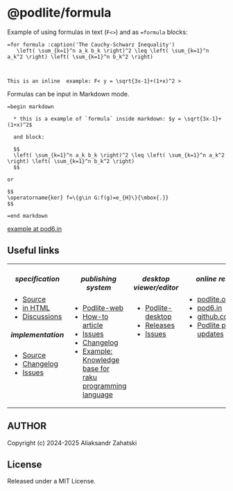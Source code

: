# @podlite/formula

Example of using formulas in text (`F<>`) and as `=formula` blocks:

```
=for formula :caption('The Cauchy-Schwarz Inequality')
   \left( \sum_{k=1}^n a_k b_k \right)^2 \leq \left( \sum_{k=1}^n a_k^2 \right) \left( \sum_{k=1}^n b_k^2 \right)



This is an inline  example: F< y = \sqrt{3x-1}+(1+x)^2 >
```

Formulas can be input in Markdown mode.

```
=begin markdown

  * this is a example of `formula` inside markdown: $y = \sqrt{3x-1}+(1+x)^2$

  and block:

  $$
  \left( \sum_{k=1}^n a_k b_k \right)^2 \leq \left( \sum_{k=1}^n a_k^2 \right) \left( \sum_{k=1}^n b_k^2 \right)
  $$

or

$$
\operatorname{ker} f=\{g\in G:f(g)=e_{H}\}{\mbox{.}}
$$

=end markdown
```

[example at pod6.in](http://pod6.in/#p=%3Dfor+formula+%3Acaption%28%27The+Cauchy-Schwarz+Inequality%27%29%0A+++%5Cleft%28+%5Csum_%7Bk%3D1%7D%5En+a_k+b_k+%5Cright%29%5E2+%5Cleq+%5Cleft%28+%5Csum_%7Bk%3D1%7D%5En+a_k%5E2+%5Cright%29+%5Cleft%28+%5Csum_%7Bk%3D1%7D%5En+b_k%5E2+%5Cright%29%0A%0A%0A%0AThis+is+an+inline++example%3A+F%3C+y+%3D+%5Csqrt%7B3x-1%7D%2B%281%2Bx%29%5E2+%3E%0A%0A%3Dbegin+markdown%0A%0A++*+this+is+a+example+of+%60formula%60+inside+markdown%3A+%24y+%3D+%5Csqrt%7B3x-1%7D%2B%281%2Bx%29%5E2%24%0A++%0A++and+block%3A+%0A++%0A++%24%24%0A++%5Cleft%28+%5Csum_%7Bk%3D1%7D%5En+a_k+b_k+%5Cright%29%5E2+%5Cleq+%5Cleft%28+%5Csum_%7Bk%3D1%7D%5En+a_k%5E2+%5Cright%29+%5Cleft%28+%5Csum_%7Bk%3D1%7D%5En+b_k%5E2+%5Cright%29%0A++%24%24%0A++%0A++%0A%0A%3Dend+markdown%0A%0A)

## Useful links
<div align="center">
<table border=0><tr><td valign=top><div align="center">

##### specification

</div>

- [Source](https://github.com/podlite/podlite-specs)
- [in HTML](https://podlite.org/specification)
- [Discussions](https://github.com/podlite/podlite-specs/discussions)

<div align="center">

##### implementation
</div>

- [Source](https://github.com/podlite/podlite)
- [Changelog](https://github.com/podlite/podlite/releases)
- [Issues](https://github.com/podlite/podlite/issues)


</td><td valign=top><div align="center">

##### publishing system

</div>

- [Podlite-web](https://github.com/podlite/podlite-web)
- [How-to article](https://zahatski.com/2022/8/23/1/start-you-own-blog-site-with-podlite-for-web)
- [Issues](https://github.com/podlite/podlite-specs/issues)
- [Changelog](https://github.com/podlite/podlite-web/releases)
- [Example: Knowledge base for <br/> raku programming language](https://raku-knowledge-base.podlite.org/)

</td><td valign=top><div align="center">
  
##### desktop viewer/editor

</div>

- [Podlite-desktop](https://github.com/podlite/podlite-desktop)
- [Releases](https://github.com/podlite/podlite-desktop/releases)
- [Issues](https://github.com/podlite/podlite-desktop/issues)

</td><td valign=top><div align="center">

##### online resurces

 </div>

- [podlite.org](https://podlite.org)
- [pod6.in](https://pod6.in/)
- [github.com/podlite](https://github.com/podlite/)
- [Podlite project updates](https://podlite.org/contents)

</td></tr></table>
</div>

## AUTHOR

Copyright (c) 2024-2025 Aliaksandr Zahatski

## License

Released under a MIT License.
